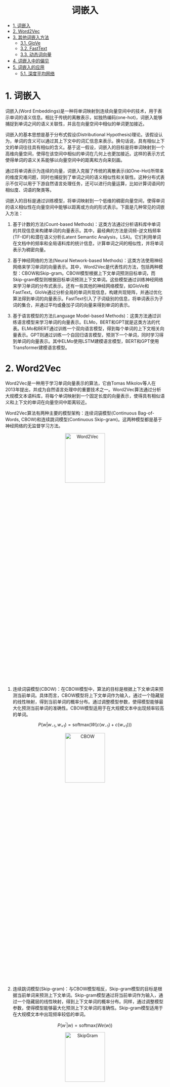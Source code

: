 <div align="center">
  <h1>词嵌入</h1>
</div>

* [1. 词嵌入](#1-词嵌入)
* [2. Word2Vec](#2-word2vec)
* [3. 其他词嵌入方法](#3-其他词嵌入方法)
    * [3.1. GloVe](#31-glove)
    * [3.2. FastText](#32-fasttext)
    * [3.3. 动态词向量](#33-动态词向量)
* [4. 词嵌入中的偏见](#4-词嵌入中的偏见)
* [5. 词嵌入的应用](#5-词嵌入的应用)
    * [5.1. 深度平均网络](#51-深度平均网络)


# 1. 词嵌入

词嵌入(Word Embeddings)是一种将单词映射到连续向量空间中的技术，用于表示单词的语义信息。相比于传统的离散表示，如独热编码(one-hot)，词嵌入能够捕捉到单词之间的语义关联性，并且在向量空间中相似的单词更加接近。

词嵌入的基本思想是基于分布式假设(Distributional Hypothesis)理论。该假设认为，单词的含义可以通过其上下文中的词汇信息来表示。换句话说，具有相似上下文的单词往往具有相似的含义。基于这一假设，词嵌入的目标是将单词映射到一个高维向量空间，使得在该空间中相似的单词在几何上也更加接近。这样的表示方式使得单词的语义关系能够以向量空间中的距离和方向来刻画。

通过将单词表示为连续的向量，词嵌入克服了传统的离散表示(如One-Hot)所带来的维度灾难问题，同时也捕捉到了单词之间的语义相似性和关联性。这种分布式表示不仅可以用于下游自然语言处理任务，还可以进行向量运算，比如计算词语间的相似度、词语的聚类等。

词嵌入的目标是通过训练模型，将单词映射到一个低维的稠密向量空间，使得单词的语义相似性在向量空间中能够以距离或方向的形式表示。下面是几种常见的词嵌入方法：

1. 基于计数的方法(Count-based Methods)：这类方法通过分析语料库中单词的共现信息来构建单词的向量表示。其中，最经典的方法是词频-逆文档频率(TF-IDF)和潜在语义分析(Latent Semantic Analysis，LSA)。它们利用单词在文档中的频率和全局语料库的统计信息，计算单词之间的相似性，并将单词表示为稠密向量。

2. 基于神经网络的方法(Neural Network-based Methods)：这类方法使用神经网络来学习单词的向量表示。其中，Word2Vec是代表性的方法，包括两种模型：CBOW和Skip-gram。CBOW模型根据上下文单词预测目标单词，而Skip-gram模型则根据目标单词预测上下文单词。这些模型通过训练神经网络来学习单词的分布式表示。还有一些其他的神经网络模型，如GloVe和FastText。GloVe通过分析全局的单词共现信息，构建共现矩阵，并通过优化算法得到单词的向量表示。FastText引入了子词级别的信息，将单词表示为子词的集合，并通过平均或叠加子词的向量来得到单词的表示。

3. 基于语言模型的方法(Language Model-based Methods)：这类方法通过训练语言模型来学习单词的向量表示。ELMo，BERT和GPT就是这类方法的代表。ELMo和BERT通过训练一个双向语言模型，得到每个单词的上下文相关向量表示。GPT则通过训练一个自回归语言模型，预测下一个单词，同时学习得到单词的向量表示。其中ELMo使用LSTM建模语言模型，BERT和GPT使用Transformer建模语言模型。

# 2. Word2Vec

Word2Vec是一种用于学习单词向量表示的算法，它由Tomas Mikolov等人在2013年提出，并成为自然语言处理中的重要技术之一。Word2Vec算法通过分析大规模文本语料库，将每个单词映射到一个固定长度的向量表示，使得具有相似语义和上下文的单词在向量空间中距离较近。

Word2Vec算法有两种主要的模型架构：连续词袋模型(Continuous Bag-of-Words, CBOW)和连续跳词模型(Continuous Skip-gram)。这两种模型都是基于神经网络的无监督学习方法。

<div align="center">
  <img src="../../assets/3_word2vec.png" alt="Word2Vec" width="50%" height="20%">
</div>

1. 连续词袋模型(CBOW)：在CBOW模型中，算法的目标是根据上下文单词来预测当前单词。具体而言，CBOW模型将上下文单词作为输入，通过一个隐藏层的线性映射，得到当前单词的概率分布。通过调整模型参数，使得模型能够最大化预测当前单词的准确性。CBOW模型适用于在大规模文本中出现频率较高的单词。

$$
P(w|w_{-1},w_{+1}) = \text{softmax}(W(c(w_{-1}) + c(w_{+1})))
$$

<div align="center">
  <img src="../../assets/3_cbow.png" alt="CBOW" width="50%" height="20%">
</div>

2. 连续跳词模型(Skip-gram)：与CBOW模型相反，Skip-gram模型的目标是根据当前单词来预测上下文单词。Skip-gram模型通过将当前单词作为输入，通过一个隐藏层的线性映射，得到上下文单词的概率分布。同样，通过调整模型参数，使得模型能够最大化预测上下文单词的准确性。Skip-gram模型适用于在大规模文本中出现频率较低的单词。

$$
P(w^{\prime}|w) = \text{softmax}(W e(w))
$$

<div align="center">
  <img src="../../assets/3_skipgram.png" alt="SkipGram" width="50%" height="20%">
</div>

Word2Vec算法在训练过程中使用了反向传播算法和随机梯度下降等优化技术。通过迭代训练过程，模型可以逐渐学习到单词的分布式表示，其中每个单词被表示为一个固定长度的向量。学习得到的单词向量具有一些有趣的性质。例如，它们可以捕捉到语义关系，例如"king - man + woman = queen"的关系。此外，通过计算单词向量之间的余弦相似度，可以找到具有相似语义的单词。

Word2Vec算法的优点包括简单有效、可以处理大规模语料库、能够捕捉语义关系和上下文信息。它已经被广泛应用于自然语言处理任务中，如词义相似度计算、文本分类、命名实体识别等。

为了提高效率，对Skip-gram模型进行了一些优化，以提高训练速度和向量质量。以下是一些优化技术：

1. 负采样(Negative Sampling)：原始的Skip-gram模型使用了分层Softmax作为损失函数，计算所有单词的概率分布，这在大规模词汇上是计算密集型的。为了加快训练速度，引入了负采样作为一种替代方法。负采样通过随机选择一小部分负样本（非上下文单词）来更新模型参数，从而减少计算量。

<div align="center">
  <img src="../../assets/3_negative_sampling.png" alt="Negative Sampling" width="50%" height="20%">
</div>

2. 层次Softmax(Hierarchical Softmax)：尽管负采样是一种有效的加速方法，但在某些应用中，仍然需要计算所有单词的概率分布。为了改善计算效率，层次Softmax被提出。层次Softmax使用一棵二叉树来表示单词的概率分布，其中每个内部节点对应于一个单词，每个叶子节点对应于一个单词和其概率。这样，计算单词概率分布的复杂度从线性降低为对数级别。

<div align="center">
  <img src="../../assets/3_hierarchical_softmax.png" alt="Hierarchical Softmax" width="50%" height="20%">
</div>

3. 子采样(Subsampling)：在大规模文本语料库中，一些常见单词（如"the"、"and"等）出现的频率非常高，但它们通常没有很多有意义的语义信息。为了减少训练过程中这些常见单词的影响，可以采用子采样方法，按照一定的概率丢弃高频单词的一部分出现实例。这样可以减少噪音和训练时间，并且有助于学习更有意义的单词向量。

4. 增量训练(Incremental Training)：当需要在新的文本数据上更新或扩展已经训练好的Word2Vec模型时，可以使用增量训练的方法。增量训练只需在新数据上运行几个额外的训练迭代，而不是重新训练整个模型。这样可以节省时间和计算资源。

这些优化技术使得Skip-gram模型更加高效和可扩展，能够处理大规模的文本语料库，并学习到更准确的单词向量表示。

原始论文 [Efficient Estimation of Word Representations in Vector Space](https://arxiv.org/abs/1301.3781v3)

优化方法 [Distributed Representations of Words and Phrases and their Compositionality](https://arxiv.org/abs/1310.4546)


* CBOW 的 Python 实现

```python
import torch
import torch.nn as nn
import torch.optim as optim
from torch.utils.data import Dataset, DataLoader

# 数据预处理
corpus = [
    "I enjoy playing football, do you know",
    "I like watching movies, do you like",
    "I love eating pizza, are you?"
]

# 构建词汇表
word2idx = {}
idx2word = {}
idx = 0
for sentence in corpus:
    for word in sentence.lower().split():
        if word not in word2idx:
            word2idx[word] = idx
            idx2word[idx] = word
            idx += 1

vocab_size = len(word2idx)


# 定义CBOW模型
class CBOW(nn.Module):
    def __init__(self, vocab_size, embedding_dim):
        super(CBOW, self).__init__()
        self.embedding = nn.Embedding(vocab_size, embedding_dim)
        self.fc = nn.Linear(embedding_dim, vocab_size)

    def forward(self, x):
        embedded = self.embedding(x).sum(dim=1)
        output = self.fc(embedded)
        return output


# 定义数据集
class CBOWDataset(Dataset):
    def __init__(self, corpus, word2idx, window_size):
        self.data = []
        for sentence in corpus:
            tokens = sentence.lower().split()
            for i in range(window_size, len(tokens) - window_size):
                context = [word2idx[tokens[j]] for j in range(i - window_size, i + window_size + 1) if j != i]
                target = word2idx[tokens[i]]
                self.data.append((context, target))

    def __getitem__(self, index):
        context, target = self.data[index]
        return torch.tensor(context), torch.tensor(target)

    def __len__(self):
        return len(self.data)


# 训练参数设置
embedding_dim = 10
window_size = 2
batch_size = 1
lr = 0.001
epochs = 100

# 创建数据加载器
dataset = CBOWDataset(corpus, word2idx, window_size)
dataloader = DataLoader(dataset, batch_size=batch_size, shuffle=True)

# 创建模型和优化器
model = CBOW(vocab_size, embedding_dim)
criterion = nn.CrossEntropyLoss()
optimizer = optim.Adam(model.parameters(), lr=lr)

# 训练过程
for epoch in range(epochs):
    total_loss = 0.0
    for context, target in dataloader:
        optimizer.zero_grad()
        output = model(context)
        loss = criterion(output, target)
        loss.backward()
        optimizer.step()
        total_loss += loss.item()

    print(f"Epoch {epoch+1}/{epochs}, Loss: {total_loss/len(dataloader)}")

# 获取训练后的词向量
word_vectors = model.embedding.weight.data

# 打印词向量
for i in range(vocab_size):
    word = idx2word[i]
    vector = word_vectors[i]
    print(f"{word}: {vector}")
```

* Skip-gram 的 Python 实现

```python
import torch
import torch.nn as nn
import torch.optim as optim
from torch.utils.data import Dataset, DataLoader

# 数据预处理
corpus = [
    "I enjoy playing football, do you know",
    "I like watching movies, do you like",
    "I love eating pizza, are you?"
]

# 构建词汇表
word2idx = {}
idx2word = {}
idx = 0
for sentence in corpus:
    for word in sentence.lower().split():
        if word not in word2idx:
            word2idx[word] = idx
            idx2word[idx] = word
            idx += 1

vocab_size = len(word2idx)


# 定义Skip-gram模型
class SkipGram(nn.Module):
    def __init__(self, vocab_size, embedding_dim):
        super(SkipGram, self).__init__()
        self.embedding = nn.Embedding(vocab_size, embedding_dim)
        self.fc = nn.Linear(embedding_dim, vocab_size)

    def forward(self, x):
        embedded = self.embedding(x)
        output = self.fc(embedded)
        return output


# 定义数据集
class SkipGramDataset(Dataset):
    def __init__(self, corpus, word2idx, window_size):
        self.data = []
        for sentence in corpus:
            tokens = sentence.lower().split()
            for i in range(window_size, len(tokens) - window_size):
                center_word = word2idx[tokens[i]]
                context_words = [word2idx[tokens[j]] for j in range(i - window_size, i + window_size + 1) if j != i]
                for context_word in context_words:
                    self.data.append((center_word, context_word))

    def __getitem__(self, index):
        center_word, context_word = self.data[index]
        return torch.tensor(center_word), torch.tensor(context_word)

    def __len__(self):
        return len(self.data)


# 训练参数设置
embedding_dim = 10
window_size = 2
batch_size = 1
lr = 0.001
epochs = 100

# 创建数据加载器
dataset = SkipGramDataset(corpus, word2idx, window_size)
dataloader = DataLoader(dataset, batch_size=batch_size, shuffle=True)

# 创建模型和优化器
model = SkipGram(vocab_size, embedding_dim)
criterion = nn.CrossEntropyLoss()
optimizer = optim.Adam(model.parameters(), lr=lr)

# 训练过程
for epoch in range(epochs):
    total_loss = 0.0
    for center_word, context_word in dataloader:
        optimizer.zero_grad()
        output = model(center_word)
        loss = criterion(output, context_word)
        loss.backward()
        optimizer.step()
        total_loss += loss.item()

    print(f"Epoch {epoch+1}/{epochs}, Loss: {total_loss/len(dataloader)}")

# 获取训练后的词向量
word_vectors = model.embedding.weight.data

# 打印词向量
for i in range(vocab_size):
    word = idx2word[i]
    vector = word_vectors[i]
    print(f"{word}: {vector}")
```

# 3. 其他词嵌入方法

## 3.1. GloVe

GloVe (Global Vectors for Word Representation) 是一种词嵌入方法，由斯坦福大学的研究人员 Jeffrey Pennington、Richard Socher 和 Christopher Manning 在2014年提出。它是自然语言处理领域中一个重要的里程碑，旨在通过统计方法学习高质量的词向量表示，这些表示能够捕获词汇之间的语义和语法关系。

GloVe模型结合了两种词嵌入学习方法的优点：全局矩阵分解（如LSA）和局部上下文窗口方法（如Word2Vec）。具体来说，它基于以下观察：一个词的共现频率与其上下文中其他词的共现频率之间存在一定的数学关系，这种关系反映了词之间的意义联系。

$$
\text{Objective} = \sum_{i,j} f(\text{count}(w_i, c_j)) (w_i^T c_j + a_i + b_j - \log \text{count}(w_i, c_j))^2
$$

* GloVe 原始实现及相关权重

[Software in C and data files for the popular GloVe model for distributed word representations](https://github.com/stanfordnlp/GloVe)

* GloVe 的 Python 实现

```python
import torch
import torch.nn as nn
import torch.optim as optim
import numpy as np
from sklearn.metrics.pairwise import cosine_similarity

# 假设数据集
# 词汇表
vocab = ['the', 'cat', 'dog', 'in', 'hat']
vocab_size = len(vocab)

# 构建一个非常简单的共现矩阵（通常这个矩阵是从大量文本中统计得到）
# 这里使用随机值填充，实际应用中应基于真实文本统计
X = np.random.randint(1, 10, (vocab_size, vocab_size))

# 将numpy数组转换为PyTorch张量
X_tensor = torch.tensor(X, dtype=torch.float)

# 定义GloVe模型
class GloVe(nn.Module):
    def __init__(self, vocab_size, embedding_dim):
        super(GloVe, self).__init__()
        self.W = nn.Embedding(vocab_size, embedding_dim)
        self.U = nn.Embedding(vocab_size, embedding_dim)

    def forward(self, i, j):
        w_i = self.W(i)
        u_j = self.U(j)
        dot_product = torch.sum(w_i * u_j, dim=1)
        return dot_product

# 初始化模型和优化器
embedding_dim = 5  # 选择一个较小的维度以便快速演示
glove_model = GloVe(vocab_size, embedding_dim)
optimizer = optim.Adam(glove_model.parameters(), lr=0.05)

# 训练函数
def train_glove():
    for epoch in range(10):  # 进行少量迭代以示例
        for i in range(vocab_size):
            for j in range(vocab_size):
                optimizer.zero_grad()
                
                # 转换索引为张量
                i_idx = torch.tensor([i], dtype=torch.long)
                j_idx = torch.tensor([j], dtype=torch.long)
                
                # 计算目标值（这里简化处理，实际GloVe使用的是更复杂的权重函数）
                target = torch.log(X_tensor[i][j])
                
                # 计算模型输出
                pred = glove_model(i_idx, j_idx)
                
                # 计算损失（这里仅作为示例，实际GloVe损失函数更复杂）
                loss = (pred - target) ** 2
                
                # 反向传播与优化
                loss.backward()
                optimizer.step()

# 训练模型
train_glove()

# 查看学习到的词嵌入并计算词之间的余弦相似度
word_to_idx = {word: idx for idx, word in enumerate(vocab)}
word1 = 'the'
word2 = 'cat'

word1_idx = word_to_idx[word1]
word2_idx = word_to_idx[word2]

w1 = glove_model.W(torch.tensor([word1_idx]))
w2 = glove_model.W(torch.tensor([word2_idx]))

similarity = cosine_similarity(w1.detach().numpy(), w2.detach().numpy())
print(f"Cosine similarity between '{word1}' and '{word2}': {similarity[0][0]}")
```

## 3.2. FastText

FastText是Facebook AI研究团队开发的一种词向量和文本分类算法，由Tomas Mikolov等人提出。它在2016年开源，迅速成为自然语言处理领域的一个重要工具，尤其是在处理稀有词和多语言任务方面表现出色。FastText最显著的特点是引入了“子词（Subword）”嵌入的概念，这一方法克服了传统词嵌入技术（如Word2Vec、GloVe）在处理未登录词（Out-of-Vocabulary, OOV）时的局限性。

在FastText中，每个词不仅由其整体表示，还由构成它的字符n-grams（通常是3-gram或4-gram）的嵌入加权求和得到。这意味着即便对于模型未曾见过的新词，只要这些新词的字符子序列在训练数据的其他词中出现过，FastText就能够为其生成有意义的表示。这种方法尤其适用于形态丰富的语言，如德语、芬兰语等，因为这些语言中通过词缀变化可以生成大量派生词。

FastText模型包括两个主要部分：

1. 词袋模型（Bag of n-grams）: 首先，将每个词分解成长度为n的字符序列（n-grams），然后对每个n-gram学习一个独立的向量表示。如果一个词很长，会有很多重叠的n-grams，但较短的词可能只包含几个独特的n-grams。

2. 词向量组合: 每个词的最终向量是其所有n-grams向量的加权求和，其中权重可以简单地基于n-gram是否出现在词的开头或结尾来设定，或者通过学习得到。这种组合方式允许模型利用局部上下文信息来推断词的意义。

<div align="center">
  <img src="../../assets/3_fasttext.png" alt="FastText" width="50%" height="20%">
</div>

* FastText 的 Python 实现

```python
import torch
import torch.nn as nn
import torch.optim as optim
from torch.utils.data import Dataset, DataLoader
from torch.nn.functional import softmax

# 数据预处理
corpus = [
    "I enjoy playing football, do you know",
    "I like watching movies, do you like",
    "I love eating pizza, are you?"
]

# 构建词汇表
word2idx = {}
idx2word = {}
idx = 0
for sentence in corpus:
    for word in sentence.lower().split():
        if word not in word2idx:
            word2idx[word] = idx
            idx2word[idx] = word
            idx += 1

vocab_size = len(word2idx)

# 定义FastText模型
class FastText(nn.Module):
    def __init__(self, vocab_size, embedding_dim, num_classes):
        super(FastText, self).__init__()
        self.embedding = nn.Embedding(vocab_size, embedding_dim)
        self.fc = nn.Linear(embedding_dim, num_classes)

    def forward(self, x):
        embedded = self.embedding(x)
        pooled = torch.mean(embedded, dim=1)  # 池化操作改为按行平均
        output = self.fc(pooled)
        return output

# 定义数据集
class FastTextDataset(Dataset):
    def __init__(self, corpus, word2idx):
        self.data = []
        for sentence in corpus:
            tokens = sentence.lower().split()
            label = word2idx[tokens[0]]
            text = [word2idx[word] for word in tokens[1:]]
            self.data.append((text, label))

    def __getitem__(self, index):
        text, label = self.data[index]
        return torch.tensor(text), torch.tensor(label)

    def __len__(self):
        return len(self.data)

# 训练参数设置
embedding_dim = 10
batch_size = 1
lr = 0.001
epochs = 100

# 创建数据加载器
dataset = FastTextDataset(corpus, word2idx)
dataloader = DataLoader(dataset, batch_size=batch_size, shuffle=True)

# 创建模型和优化器
model = FastText(vocab_size, embedding_dim, len(idx2word))
criterion = nn.CrossEntropyLoss()
optimizer = optim.Adam(model.parameters(), lr=lr)

# 训练过程
for epoch in range(epochs):
    total_loss = 0.0
    for text, label in dataloader:
        optimizer.zero_grad()
        output = model(text)
        loss = criterion(output, label)
        loss.backward()
        optimizer.step()
        total_loss += loss.item()

    print(f"Epoch {epoch+1}/{epochs}, Loss: {total_loss/len(dataloader)}")

# 获取训练后的词向量
word_vectors = model.embedding.weight.data

# 打印词向量
for i in range(vocab_size):
    word = idx2word[i]
    vector = word_vectors[i]
    print(f"{word}: {vector}")
```

## 3.3. 动态词向量

Word2Vec，GloVe，FastText 都称为静态词向量。静态词向量是指每个词被映射到一个固定长度的向量空间中，且这个向量在整个语料库中是不变的。这意味着，无论一个词出现在何种上下文中，它都对应着同一个向量表示。这种方法假设词的含义是固定的，忽略了词在不同上下文中的多义性。

动态词向量，也称为上下文敏感的词向量，意味着同一个词在不同上下文中会有不同的向量表示。这种方法能够捕捉到词的多义性，因为它允许词向量反映具体的语境信息。

ELMo: 通过深层双向LSTM网络，为每个词产生基于上下文的向量表示，汇总了整个句子中不同层的LSTM输出。

BERT: 使用Transformer架构，通过掩码语言模型和下一句预测任务进行预训练，能够生成基于上下文的词向量，每个词的表示会根据它在句子中的具体位置和周围环境动态变化。

GPT: 虽然GPT最初被设计为生成任务的模型，但其后续版本如GPT-2和GPT-3同样能生成上下文相关的词表示，尤其是GPT-3通过大规模的无监督学习，能够生成高质量的文本并适应不同场景，尽管它更侧重于生成而非编码任务。

静态词向量模型（如Word2Vec、GloVe、FastText）提供了一种快速且相对简单的词表示方法，但它们无法处理一词多义问题。而动态词向量模型（如ELMo、BERT、GPT系列）则通过考虑词的上下文信息，提供了更为丰富和灵活的词表示，尤其擅长于捕捉语言的细微差别和复杂语境，但计算成本较高。这些模型的发展体现了NLP领域从静态向动态、从单一向上下文敏感表示的演进趋势。

* 相关阅读

[A Scalable Hierarchical Distributed Language Model](https://papers.nips.cc/paper/2008/hash/1e056d2b0ebd5c878c550da6ac5d3724-Abstract.html)

[Neural Word Embedding as Implicit Matrix Factorization](https://papers.nips.cc/paper_files/paper/2014/hash/feab05aa91085b7a8012516bc3533958-Abstract.html)

[GloVe: Global Vectors for Word Representation](https://aclanthology.org/D14-1162/)

[Enriching Word Vectors with Subword Information](https://arxiv.org/abs/1607.04606)

[Bag of Tricks for Efficient Text Classification](https://arxiv.org/abs/1607.01759)

# 4. 词嵌入中的偏见

词嵌入中的偏见源自用于训练它们的大规模文本数据集，这些数据集通常是从互联网或其他来源中收集而来。这些数据集可能包含了社会、文化和性别等方面的偏见。由于这些偏见在原始数据中存在，词嵌入模型在学习单词之间的语义关系时可能会捕捉到这些偏见。

具体来说，偏见可能表现为以下几个方面：

1. 性别偏见：词嵌入模型可能在词汇之间捕捉到性别偏见。例如，一些职业词汇可能更倾向于与男性相关联，而某些家庭或照顾相关的词汇可能更倾向于与女性相关联。
2. 种族偏见：词嵌入模型可能在词汇之间捕捉到种族偏见。例如，某些词汇可能更倾向于与特定种族相关联，这可能导致对特定种族的刻板印象或歧视。
3. 文化偏见：词嵌入模型可能在词汇之间捕捉到文化偏见。例如，某些词汇可能更倾向于与特定文化相关联，这可能导致对其他文化的刻板印象或偏见。

这些偏见可能在自然语言处理任务中产生负面影响，例如文本分类、情感分析和机器翻译等任务。如果模型在训练过程中接触到偏见数据，并将其视为语义关系的一部分，那么它可能在应用中产生不公平的结果或误导性的推断。

解决词嵌入中的偏见是一个重要的研究领域。一些方法包括使用更平衡和多样化的训练数据集、使用降低偏见的训练算法、进行后处理和调整来减少偏见的影响。此外，审查和评估词嵌入模型中的偏见也是必要的，以确保它们在实际应用中不会产生不公平或歧视性的结果。

* 相关阅读

[Man is to Computer Programmer as Woman is to Homemaker? Debiasing Word Embeddings](https://arxiv.org/abs/1607.06520)

[Black is to Criminal as Caucasian is to Police: Detecting and Removing Multiclass Bias in Word Embeddings](https://arxiv.org/abs/1904.04047)

[Lipstick on a Pig: Debiasing Methods Cover up Systematic Gender Biases in Word Embeddings But do not Remove Them](https://arxiv.org/abs/1903.03862)


# 5. 词嵌入的应用 

## 5.1. 深度平均网络

* 原始论文

[Deep Unordered Composition Rivals Syntactic Methods for Text Classification](https://aclanthology.org/P15-1162/)


深度平均网络(Deep Averaging Networks，DAN)是一种用于自然语言处理的模型，它使用输入的词嵌入的平均值作为其输入，并通过一个前馈神经网络进行处理。

DAN的主要思想是将输入文本中的每个单词转换为其对应的词向量(word embeddings)，然后对这些词向量取平均值作为整个文本的表示。这种平均化的操作可以捕捉到整个文本的语义信息，并且不会受到输入文本长度的影响。在这种表示下，DAN可以对文本进行分类、情感分析等任务。

下面是DAN网络的基本结构：

<div align="center">
  <img src="../../assets/3_dan.png" alt="DAN" width="50%" height="20%">
</div>

1. 输入层：将输入文本表示为一个由词向量组成的矩阵。每个词向量表示一个单词的语义信息。
2. 平均池化层：对输入的词向量矩阵进行平均操作，将每个词向量相加并除以词向量的个数，得到整个文本的表示。
3. 隐藏层：接收平均池化层的输出，可以包含一个或多个隐藏层。每个隐藏层通常由具有非线性激活函数的全连接层组成。
4. 输出层：最后一个隐藏层的输出通过一个全连接层，并使用适当的激活函数（例如softmax）进行分类、情感分析等任务。

DAN的训练过程通常使用监督学习方法，通过最小化损失函数来调整模型的参数。训练数据通常由带有标签的文本样本组成，例如情感分类任务中的正面和负面评论。DAN模型的优点之一是它能够在没有显式词序信息的情况下处理文本，因为它仅使用了词向量的平均值。然而，它也存在一些限制，例如无法捕捉到词序信息和上下文相关性。总而言之，DAN是一种简单而有效的模型，适用于许多自然语言处理任务，特别是当词序信息不是关键因素时。

* DAN 的 Python 实现

```python
import torch
import itertools
from datasets import load_dataset
from torch.utils.data import Dataset, DataLoader
from torchtext.vocab import pretrained_aliases
import nltk
from sklearn.metrics import accuracy_score
import torch.optim as optim
from torch.nn import functional as F
import torch.nn as nn
from tqdm import tqdm

# 加载SST-2数据集
dataset = load_dataset("glue", "sst2")

# 分割数据集
train_dataset = dataset["train"]
val_dataset = dataset["validation"]

# 加载GloVe预训练词嵌入
glove = pretrained_aliases['glove.6B.300d'](cache='./.vector_cache')

# 数据预处理函数
def preprocess_function(examples):
    sentences = examples['sentence']
    labels = examples['label']
    tokenized_sentences = [nltk.word_tokenize(s.lower()) for s in sentences]  # 分词并转小写
    return {"sentences": tokenized_sentences, "labels": labels}

# 应用预处理
train_dataset = train_dataset.map(preprocess_function, batched=True)
val_dataset = val_dataset.map(preprocess_function, batched=True)

# 定义PyTorch数据集类
class SST2PyTorchDataset(Dataset):
    def __init__(self, data, word_embeddings, seq_length=50):
        self.data = data
        self.word_embeddings = word_embeddings
        self.seq_length = seq_length
    
    def __len__(self):
        return len(self.data["sentences"])
    
    def __getitem__(self, idx):
        sentence = self.data["sentences"][idx][:self.seq_length]
        label = self.data["labels"][idx]
        vecs = [self.word_embeddings[word] for word in sentence if word in self.word_embeddings.stoi]
        avg_vec = torch.mean(torch.stack(vecs), dim=0) if vecs else torch.zeros(self.word_embeddings.dim)
        return avg_vec, label

# 创建数据集实例
train_pt_dataset = SST2PyTorchDataset(train_dataset, glove)
val_pt_dataset = SST2PyTorchDataset(val_dataset, glove)

# 数据加载器
train_dataloader = DataLoader(train_pt_dataset, batch_size=32, shuffle=True)
val_dataloader = DataLoader(val_pt_dataset, batch_size=32)

# 定义Deep Averaging Network模型
class DAN(nn.Module):
    def __init__(self, input_dim, hidden_dim, output_dim):
        super(DAN, self).__init__()
        self.fc1 = nn.Linear(input_dim, hidden_dim)
        self.fc2 = nn.Linear(hidden_dim, output_dim)
        self.dropout = nn.Dropout(p=0.5)
        
    def forward(self, x):
        x = self.fc1(x)
        x = F.relu(x)
        x = self.dropout(x)
        x = self.fc2(x)
        return F.log_softmax(x, dim=1)

# 实例化模型和相关组件
model = DAN(input_dim=glove.dim, hidden_dim=100, output_dim=2)
loss_fn = nn.NLLLoss()
optimizer = optim.Adam(model.parameters(), lr=1e-3)

# 训练函数
def train_epoch(model, dataloader, loss_fn, optimizer):
    model.train()
    total_loss = 0
    for inputs, targets in tqdm(dataloader):
        optimizer.zero_grad()
        outputs = model(inputs)
        loss = loss_fn(outputs, targets)
        loss.backward()
        optimizer.step()
        total_loss += loss.item()
    return total_loss / len(dataloader)

# 验证函数
def evaluate(model, dataloader):
    model.eval()
    corrects = 0
    total = 0
    with torch.no_grad():
        for inputs, targets in dataloader:
            outputs = model(inputs)
            _, preds = torch.max(outputs, 1)
            corrects += torch.sum(preds == targets).item()
            total += len(targets)
    return corrects / total

# 训练和验证循环
num_epochs = 1
for epoch in range(num_epochs):
    train_dataloader = list(itertools.islice(train_dataloader, 3))  # 资源足够可以注释掉这行代码
    train_loss = train_epoch(model, train_dataloader, loss_fn, optimizer)
    val_acc = evaluate(model, val_dataloader)
    print(f"Epoch {epoch+1}: Train Loss={train_loss:.4f}, Val Acc={val_acc*100:.2f}%")

print("Training complete.")
```